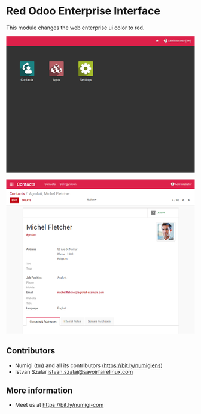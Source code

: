 # Red Odoo Enterprise Interface

This module changes the web enterprise ui color to red.

![App Switcher](static/description/app_switcher.png?raw=true)

![Form View](static/description/form_view.png?raw=true)

Contributors
------------
* Numigi (tm) and all its contributors (https://bit.ly/numigiens)
* Istvan Szalaï <istvan.szalai@savoirfairelinux.com>

More information
----------------
* Meet us at https://bit.ly/numigi-com
